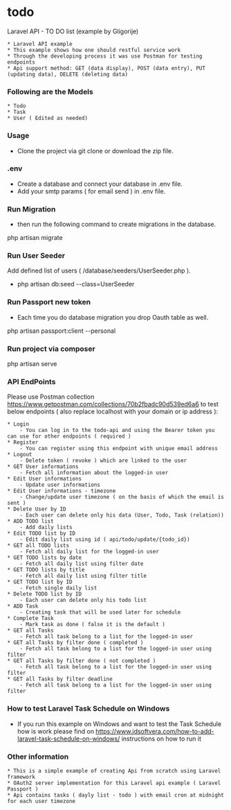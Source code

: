 # todo
Laravel API - TO DO list (example by Gligorije)

	* Laravel API example
	* This example shows how one should restful service work
	* Through the developing process it was use Postman for testing endpoints 
	* Api support method: GET (data display), POST (data entry), PUT (updating data), DELETE (deleting data)

### Following are the Models

    * Todo
    * Task
    * User ( Edited as needed)

### Usage

* Clone the project via git clone or download the zip file.

### .env

* Create a database and connect your database in .env file.
* Add your smtp params ( for email send ) in .env file.

### Run Migration

* then run the following command to create migrations in the database.

php artisan migrate

### Run User Seeder

Add defined list of users ( /database/seeders/UserSeeder.php ).
* php artisan db:seed --class=UserSeeder

### Run Passport new token

* Each time you do database migration you drop Oauth table as well.

php artisan passport:client --personal

### Run project via composer

php artisan serve

### API EndPoints
Please use Postman collection https://www.getpostman.com/collections/70b2fbadc90d539ed6a6 to test below endpoints ( also replace localhost with your domain or ip address ): 

    * Login 
     	- You can log in to the todo-api and using the Bearer token you can use for other endpoints ( required )
    * Register
     	- You can register using this endpoint with unique email address
    * Logout
    	- Delete token ( revoke ) which are linked to the user 	
    * GET User informations
        - Fetch all information about the logged-in user
    * Edit User informations
    	- Update user informations
    * Edit User informations - timezone
    	- Change/update user timezone ( on the basis of which the email is sent )
    * Delete User by ID
    	- Each user can delete only his data (User, Todo, Task (relation))	
    * ADD TODO list
    	- Add daily lists
    * Edit TODO list by ID 
    	- Edit daily list using id ( api/todo/update/{todo_id})	
    * GET all TODO lists
    	- Fetch all daily list for the logged-in user	
    * GET TODO lists by date
    	- Fetch all daily list using filter date
    * GET TODO lists by title
    	- Fetch all daily list using filter title
    * GET TODO list by ID
    	- Fetch single daily list
    * Delete TODO list by ID
    	- Each user can delete only his todo list
    * ADD Task
    	- Creating task that will be used later for schedule	 
    * Complete Task
    	- Mark task as done ( false it is the default )
    * GET all Tasks
    	- Fetch all task belong to a list for the logged-in user	
    * GET all Tasks by filter done ( completed )
    	- Fetch all task belong to a list for the logged-in user using filter	 
    * GET all Tasks by filter done ( not completed )
    	- Fetch all task belong to a list for the logged-in user using filter	 
    * GET all Tasks by filter deadline	
    	- Fetch all task belong to a list for the logged-in user using filter									    	

### How to test Laravel Task Schedule on Windows
* If you run this example on Windows and want to test the Task Schedule how is work please find on https://www.jdsoftvera.com/how-to-add-laravel-task-schedule-on-windows/ instructions on how to run it

### Other information
	* This is a simple example of creating Api from scratch using Laravel framework
	* OAuth2 server implementation for this Laravel api example ( Laravel Passport ) 
	* Api contains tasks ( dayly list - todo ) with email cron at midnight for each user timezone 
